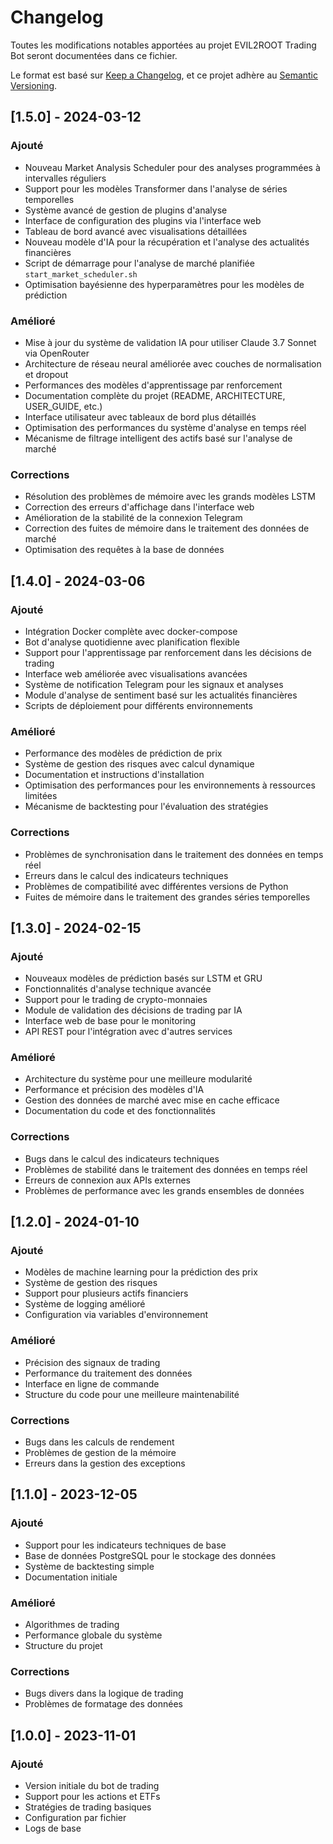 # Changelog

Toutes les modifications notables apportées au projet EVIL2ROOT Trading Bot seront documentées dans ce fichier.

Le format est basé sur [Keep a Changelog](https://keepachangelog.com/fr/1.0.0/),
et ce projet adhère au [Semantic Versioning](https://semver.org/spec/v2.0.0.html).

## [1.5.0] - 2024-03-12

### Ajouté
- Nouveau Market Analysis Scheduler pour des analyses programmées à intervalles réguliers
- Support pour les modèles Transformer dans l'analyse de séries temporelles
- Système avancé de gestion de plugins d'analyse
- Interface de configuration des plugins via l'interface web
- Tableau de bord avancé avec visualisations détaillées
- Nouveau modèle d'IA pour la récupération et l'analyse des actualités financières
- Script de démarrage pour l'analyse de marché planifiée `start_market_scheduler.sh`
- Optimisation bayésienne des hyperparamètres pour les modèles de prédiction

### Amélioré
- Mise à jour du système de validation IA pour utiliser Claude 3.7 Sonnet via OpenRouter
- Architecture de réseau neural améliorée avec couches de normalisation et dropout
- Performances des modèles d'apprentissage par renforcement
- Documentation complète du projet (README, ARCHITECTURE, USER_GUIDE, etc.)
- Interface utilisateur avec tableaux de bord plus détaillés
- Optimisation des performances du système d'analyse en temps réel
- Mécanisme de filtrage intelligent des actifs basé sur l'analyse de marché

### Corrections
- Résolution des problèmes de mémoire avec les grands modèles LSTM
- Correction des erreurs d'affichage dans l'interface web
- Amélioration de la stabilité de la connexion Telegram
- Correction des fuites de mémoire dans le traitement des données de marché
- Optimisation des requêtes à la base de données

## [1.4.0] - 2024-03-06

### Ajouté
- Intégration Docker complète avec docker-compose
- Bot d'analyse quotidienne avec planification flexible
- Support pour l'apprentissage par renforcement dans les décisions de trading
- Interface web améliorée avec visualisations avancées
- Système de notification Telegram pour les signaux et analyses
- Module d'analyse de sentiment basé sur les actualités financières
- Scripts de déploiement pour différents environnements

### Amélioré
- Performance des modèles de prédiction de prix
- Système de gestion des risques avec calcul dynamique
- Documentation et instructions d'installation
- Optimisation des performances pour les environnements à ressources limitées
- Mécanisme de backtesting pour l'évaluation des stratégies

### Corrections
- Problèmes de synchronisation dans le traitement des données en temps réel
- Erreurs dans le calcul des indicateurs techniques
- Problèmes de compatibilité avec différentes versions de Python
- Fuites de mémoire dans le traitement des grandes séries temporelles

## [1.3.0] - 2024-02-15

### Ajouté
- Nouveaux modèles de prédiction basés sur LSTM et GRU
- Fonctionnalités d'analyse technique avancée
- Support pour le trading de crypto-monnaies
- Module de validation des décisions de trading par IA
- Interface web de base pour le monitoring
- API REST pour l'intégration avec d'autres services

### Amélioré
- Architecture du système pour une meilleure modularité
- Performance et précision des modèles d'IA
- Gestion des données de marché avec mise en cache efficace
- Documentation du code et des fonctionnalités

### Corrections
- Bugs dans le calcul des indicateurs techniques
- Problèmes de stabilité dans le traitement des données en temps réel
- Erreurs de connexion aux APIs externes
- Problèmes de performance avec les grands ensembles de données

## [1.2.0] - 2024-01-10

### Ajouté
- Modèles de machine learning pour la prédiction des prix
- Système de gestion des risques
- Support pour plusieurs actifs financiers
- Système de logging amélioré
- Configuration via variables d'environnement

### Amélioré
- Précision des signaux de trading
- Performance du traitement des données
- Interface en ligne de commande
- Structure du code pour une meilleure maintenabilité

### Corrections
- Bugs dans les calculs de rendement
- Problèmes de gestion de la mémoire
- Erreurs dans la gestion des exceptions

## [1.1.0] - 2023-12-05

### Ajouté
- Support pour les indicateurs techniques de base
- Base de données PostgreSQL pour le stockage des données
- Système de backtesting simple
- Documentation initiale

### Amélioré
- Algorithmes de trading
- Performance globale du système
- Structure du projet

### Corrections
- Bugs divers dans la logique de trading
- Problèmes de formatage des données

## [1.0.0] - 2023-11-01

### Ajouté
- Version initiale du bot de trading
- Support pour les actions et ETFs
- Stratégies de trading basiques
- Configuration par fichier
- Logs de base

